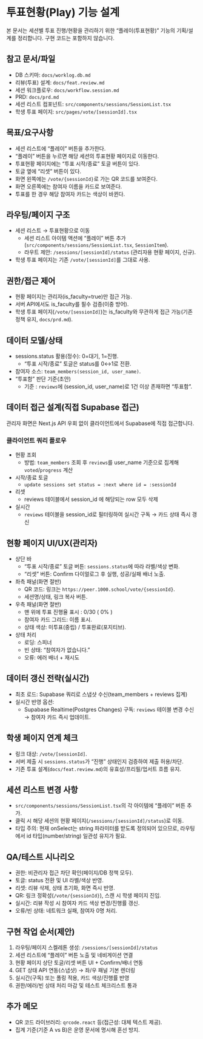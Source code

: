 # 투표현황(Play) 기능 설계

본 문서는 세션별 투표 진행/현황을 관리하기 위한 “플레이(투표현황)” 기능의 기획/설계를 정리합니다. 구현 코드는 포함하지 않습니다.

## 참고 문서/파일

- DB 스키마: `docs/worklog.db.md`
- 리뷰(투표) 설계: `docs/feat.review.md`
- 세션 워크플로우: `docs/workflow.session.md`
- PRD: `docs/prd.md`
- 세션 리스트 컴포넌트: `src/components/sessions/SessionList.tsx`
- 학생 투표 페이지: `src/pages/vote/[sessionId].tsx`

## 목표/요구사항

- 세션 리스트에 “플레이” 버튼을 추가한다.
- “플레이” 버튼을 누르면 해당 세션의 투표현황 페이지로 이동한다.
- 투표현황 페이지에는 “투표 시작/종료” 토글 버튼이 있다.
- 토글 옆에 “리셋” 버튼이 있다.
- 화면 왼쪽에는 `/vote/{sessionId}`로 가는 QR 코드를 보여준다.
- 화면 오른쪽에는 참여자 이름을 카드로 보여준다.
- 투표를 한 경우 해당 참여자 카드는 색상이 바뀐다.

## 라우팅/페이지 구조

- 세션 리스트 → 투표현황으로 이동
  - 세션 리스트 아이템 액션에 “플레이” 버튼 추가(`src/components/sessions/SessionList.tsx`, `SessionItem`).
  - 라우트 제안: `/sessions/[sessionId]/status` (관리자용 현황 페이지, 신규).
- 학생 투표 페이지는 기존 `/vote/[sessionId]`를 그대로 사용.

## 권한/접근 제어

- 현황 페이지는 관리자(is_faculty=true)만 접근 가능.
- 서버 API에서도 is_faculty를 필수 검증(이중 방어).
- 학생 투표 페이지(`/vote/[sessionId]`)는 is_faculty와 무관하게 접근 가능(기존 정책 유지, `docs/prd.md`).

## 데이터 모델/상태

- sessions.status 활용(정수): 0=대기, 1=진행.
  - “투표 시작/종료” 토글은 status를 0↔1로 전환.
- 참여자 소스: `team_members(session_id, user_name)`.
- “투표함” 판단 기준(초안)
  - 기준 : `reviews`에 (session_id, user_name)로 1건 이상 존재하면 “투표함”.

## 데이터 접근 설계(직접 Supabase 접근)

관리자 화면은 Next.js API 우회 없이 클라이언트에서 Supabase에 직접 접근합니다.

### 클라이언트 쿼리 플로우

- 현황 조회
  - 방법: `team_members` 조회 후 `reviews`를 user_name 기준으로 집계해 `voted`/`progress` 계산
- 시작/종료 토글
  - `update sessions set status = :next where id = :sessionId`
- 리셋
  - reviews 테이블에서 session_id 에 해당되는 row 모두 삭제
- 실시간
  - `reviews` 테이블을 session_id로 필터링하여 실시간 구독 → 카드 상태 즉시 갱신

## 현황 페이지 UI/UX(관리자)

- 상단 바
  - “투표 시작/종료” 토글 버튼: `sessions.status`에 따라 라벨/색상 변화.
  - “리셋” 버튼: Confirm 다이얼로그 후 실행, 성공/실패 배너 노출.
- 좌측 패널(화면 절반)
  - QR 코드: 링크는 `https://peer.1000.school/vote/{sessionId}`.
  - 세션명/상태, 링크 복사 버튼.
- 우측 패널(화면 절반)
  - 맨 위에 투표 진행율 표시 : 0/30 ( 0% )
  - 참여자 카드 그리드: 이름 표시.
  - 상태 색상: 미투표(중립) / 투표완료(포지티브).
- 상태 처리
  - 로딩: 스피너
  - 빈 상태: “참여자가 없습니다.”
  - 오류: 에러 배너 + 재시도

## 데이터 갱신 전략(실시간)

- 최초 로드: Supabase 쿼리로 스냅샷 수신(team_members + reviews 집계)
- 실시간 반영 옵션:
  - Supabase Realtime(Postgres Changes) 구독: `reviews` 테이블 변경 수신 → 참여자 카드 즉시 업데이트.

## 학생 페이지 연계 체크

- 링크 대상: `/vote/[sessionId]`.
- 서버 제출 시 `sessions.status`가 “진행” 상태인지 검증하여 제출 허용/차단.
- 기존 투표 설계(`docs/feat.review.md`)의 유효성/프리필/업서트 흐름 유지.

## 세션 리스트 변경 사항

- `src/components/sessions/SessionList.tsx`의 각 아이템에 “플레이” 버튼 추가.
- 클릭 시 해당 세션의 현황 페이지(`/sessions/[sessionId]/status`)로 이동.
- 타입 주의: 현재 onSelect는 string 파라미터를 받도록 정의되어 있으므로, 라우팅에서 id 타입(number/string) 일관성 유지가 필요.

## QA/테스트 시나리오

- 권한: 비관리자 접근 차단 확인(페이지/DB 정책 모두).
- 토글: status 전환 및 UI 라벨/색상 반영.
- 리셋: 리뷰 삭제, 상태 초기화, 화면 즉시 반영.
- QR: 링크 정확성(`/vote/{sessionId}`), 스캔 시 학생 페이지 진입.
- 실시간: 리뷰 작성 시 참여자 카드 색상 변경/진행률 갱신.
- 오류/빈 상태: 네트워크 실패, 참여자 0명 처리.

## 구현 작업 순서(제안)

1. 라우팅/페이지 스켈레톤 생성: `/sessions/[sessionId]/status`
2. 세션 리스트에 “플레이” 버튼 노출 및 네비게이션 연결
3. 현황 페이지 상단 토글/리셋 버튼 UI + Confirm/배너 연동
4. GET 상태 API 연동(스냅샷) → 좌/우 패널 기본 렌더링
5. 실시간(구독) 또는 폴링 적용, 카드 색상/진행률 반영
6. 권한/에러/빈 상태 처리 마감 및 테스트 체크리스트 통과

## 추가 메모

- QR 코드 라이브러리: `qrcode.react` 등(접근성: 대체 텍스트 제공).
- 집계 기준(기준 A vs B)은 운영 문서에 명시해 혼선 방지.
